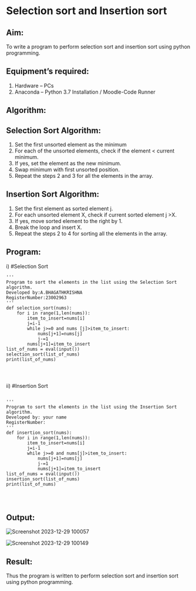 # Selection sort and Insertion sort
## Aim:
To write a program to perform selection sort and insertion sort using python programming.
## Equipment’s required:
1.	Hardware – PCs
2.	Anaconda – Python 3.7 Installation / Moodle-Code Runner
## Algorithm:
## Selection Sort Algorithm:
1.	Set the first unsorted element as the minimum
2.	For each of the unsorted elements, check if the element < current minimum.
3.	If yes, set the element as the new minimum.
4.	Swap minimum with first unsorted position.
5.	Repeat the steps 2 and 3 for all the elements in the array.
## Insertion Sort Algorithm:
1.	Set the first element as sorted element j.
2.	For each unsorted element X, check if current sorted element j >X.
3.	If yes, move sorted element to the right by 1.
4.	Break the loop and insert X.
5.	Repeat the steps 2 to 4 for sorting all the elements in the array.
## Program:
i)	#Selection Sort
```
''' 
Program to sort the elements in the list using the Selection Sort algorithm.
Developed by:A.BHAGATHKRISHNA
RegisterNumber:23002963
'''
def selection_sort(nums):
    for i in range(1,len(nums)):
        item_to_insert=nums[i]
        j=i-1
        while j>=0 and nums [j]>item_to_insert:
            nums[j+1]=nums[j]
            j-=1
        nums[j+1]=item_to_insert
list_of_nums = eval(input())
selection_sort(list_of_nums)
print(list_of_nums)




```
ii)	#Insertion Sort
```

''' 
Program to sort the elements in the list using the Insertion Sort algorithm.
Developed by: your name
RegisterNumber: 
'''
def insertion_sort(nums):
    for i in range(1,len(nums)):
        item_to_insert=nums[i]
        j=i-1
        while j>=0 and nums[j]>item_to_insert:
            nums[j+1]=nums[j]
            j-=1
            nums[j+1]=item_to_insert
list_of_nums = eval(input())
insertion_sort(list_of_nums)
print(list_of_nums)




```

## Output:


![Screenshot 2023-12-29 100057](https://github.com/Bhagath118/Sorting-Algorithm/assets/147473779/12c2c6da-cb1c-47dd-86ab-e1de5bf1cd63)

![Screenshot 2023-12-29 100149](https://github.com/Bhagath118/Sorting-Algorithm/assets/147473779/1906ad2c-b165-4a9c-9be4-a11fc7f8e688)

## Result:
Thus the program is written to perform selection sort and insertion sort using python programming.
